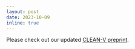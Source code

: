 ```yaml
---
layout: post
date: 2023-10-09
inline: true
---
```


Please check out our updated [CLEAN-V preprint](https://www.biorxiv.org/content/10.1101/2023.04.19.537270v2).